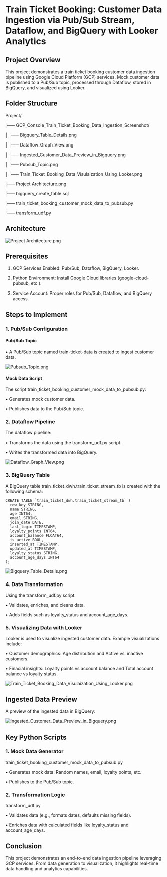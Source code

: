 # Train Ticket Booking: Customer Data Ingestion via Pub/Sub Stream, Dataflow, and BigQuery with Looker Analytics

## Project Overview

This project demonstrates a train ticket booking customer data ingestion pipeline using Google Cloud Platform (GCP) services. Mock customer data is published to a Pub/Sub topic, processed through Dataflow, stored in BigQuery, and visualized using Looker.

## Folder Structure

Project/

├── GCP_Console_Train_Ticket_Booking_Data_Ingestion_Screenshot/

│   ├── Bigquery_Table_Details.png

│   ├── Dataflow_Graph_View.png

│   ├── Ingested_Customer_Data_Preview_in_Bigquery.png

│   ├── Pubsub_Topic.png

│   └── Train_Ticket_Booking_Data_Visulaization_Using_Looker.png

├── Project Architecture.png

├── bigquery_create_table.sql

├── train_ticket_booking_customer_mock_data_to_pubsub.py

└── transform_udf.py

## Architecture
![Project Architecture.png](https://github.com/Kaushik-Puttaswamy/Train-Ticket-Booking-Customer-Data-Ingestion-via-Pub-Sub-Stream-Dataflow-and-BigQuery-with-Looker/blob/main/Project%20Architecture.png)

## Prerequisites

1.	GCP Services Enabled: Pub/Sub, Dataflow, BigQuery, Looker.
	
2.	Python Environment: Install Google Cloud libraries (google-cloud-pubsub, etc.).

3.	Service Account: Proper roles for Pub/Sub, Dataflow, and BigQuery access.

## Steps to Implement

### 1. Pub/Sub Configuration

#### Pub/Sub Topic

•	A Pub/Sub topic named train-ticket-data is created to ingest customer data.

![Pubsub_Topic.png](https://github.com/Kaushik-Puttaswamy/Train-Ticket-Booking-Customer-Data-Ingestion-via-Pub-Sub-Stream-Dataflow-and-BigQuery-with-Looker/blob/main/GCP_Console_Train_Ticket_Booking_Data_Ingestion_Screenshot/Pubsub_Topic.png)

#### Mock Data Script

The script train_ticket_booking_customer_mock_data_to_pubsub.py:

•	Generates mock customer data.

•	Publishes data to the Pub/Sub topic.

### 2. Dataflow Pipeline

The dataflow pipeline:

•	Transforms the data using the transform_udf.py script.
 
•	Writes the transformed data into BigQuery.

 ![Dataflow_Graph_View.png](https://github.com/Kaushik-Puttaswamy/Train-Ticket-Booking-Customer-Data-Ingestion-via-Pub-Sub-Stream-Dataflow-and-BigQuery-with-Looker/blob/main/GCP_Console_Train_Ticket_Booking_Data_Ingestion_Screenshot/Dataflow_Graph_View.png)

 ### 3. BigQuery Table

A BigQuery table train_ticket_dwh.train_ticket_stream_tb is created with the following schema:

```
CREATE TABLE `train_ticket_dwh.train_ticket_stream_tb` (
  row_key STRING,
  name STRING,
  age INT64,
  email STRING,
  join_date DATE,
  last_login TIMESTAMP,
  loyalty_points INT64,
  account_balance FLOAT64,
  is_active BOOL,
  inserted_at TIMESTAMP,
  updated_at TIMESTAMP,
  loyalty_status STRING,
  account_age_days INT64
);

```

![Bigquery_Table_Details.png](https://github.com/Kaushik-Puttaswamy/Train-Ticket-Booking-Customer-Data-Ingestion-via-Pub-Sub-Stream-Dataflow-and-BigQuery-with-Looker/blob/main/GCP_Console_Train_Ticket_Booking_Data_Ingestion_Screenshot/Bigquery_Table_Details.png)


### 4. Data Transformation

Using the transform_udf.py script:
	
 •	Validates, enriches, and cleans data.
	
 •	Adds fields such as loyalty_status and account_age_days.

 ### 5. Visualizing Data with Looker

Looker is used to visualize ingested customer data. Example visualizations include:

•	Customer demographics: Age distribution and Active vs. inactive customers.
	
•	Finacial insights: Loyalty points vs account  balance and Total account balance vs loyalty status.

![Train_Ticket_Booking_Data_Visulaization_Using_Looker.png](https://github.com/Kaushik-Puttaswamy/Train-Ticket-Booking-Customer-Data-Ingestion-via-Pub-Sub-Stream-Dataflow-and-BigQuery-with-Looker/blob/main/GCP_Console_Train_Ticket_Booking_Data_Ingestion_Screenshot/Train_Ticket_Booking_Data_Visulaization_Using_Looker.png)

## Ingested Data Preview

A preview of the ingested data in BigQuery:

![Ingested_Customer_Data_Preview_in_Bigquery.png](https://github.com/Kaushik-Puttaswamy/Train-Ticket-Booking-Customer-Data-Ingestion-via-Pub-Sub-Stream-Dataflow-and-BigQuery-with-Looker/blob/main/GCP_Console_Train_Ticket_Booking_Data_Ingestion_Screenshot/Ingested_Customer_Data_Preview_in_Bigquery.png)

## Key Python Scripts

### 1. Mock Data Generator

train_ticket_booking_customer_mock_data_to_pubsub.py
	
 •	Generates mock data: Random names, email, loyalty points, etc.
	
 •	Publishes to the Pub/Sub topic.

### 2. Transformation Logic

transform_udf.py
	
 •	Validates data (e.g., formats dates, defaults missing fields).
	
 •	Enriches data with calculated fields like loyalty_status and account_age_days.

## Conclusion

This project demonstrates an end-to-end data ingestion pipeline leveraging GCP services. From data generation to visualization, it highlights real-time data handling and analytics capabilities.
